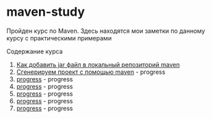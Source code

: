 # maven-study

Пройден курс по Maven.
Здесь находятся мои заметки по данному курсу с практическими примерами

Содержание курса

1. [Как добавить jar файл в локальный репозиторий maven](https://github.com/alexmnv03/maven-study/tree/develop/add-lib-in-project)
2. [Cгенерируем проект с помощью maven](https://github.com/) - progress
3. [progress](https://github.com/) - progress
4. [progress](https://github.com/) - progress
5. [progress](https://github.com/) - progress
6. [progress](https://github.com/) - progress
7. [progress](https://github.com/) - progress



